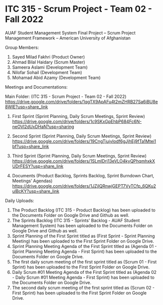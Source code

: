 # ITC 315 - Scrum Project - Team 02 - Fall 2022

AUAF Student Management System
Final Project – Scrum Project Management Framework – American University of Afghanistan

Group Members:
1.	Sayed Milad Fakhri (Product Owner)
2.	Ahmad Bilal Haidary (Scrum Master)
3.	Sameera Aslami (Development Team)
4.	Nilofar Sohail (Development Team)
5.	Mohamad Abid Azamy (Development Team)


Meetings and Documentations:

Main Folder: (ITC 315 - Scrum Project - Team 02 - Fall 2022) 
https://drive.google.com/drive/folders/1qgTX9ApAFu4t2mZHRB27Sa6iBU8e8WlE?usp=share_link

1.	First Sprint (Sprint Planning, Daily Scrum Meetings, Sprint Review) 
https://drive.google.com/drive/folders/1c9SKxGpEhbP684Fc6N-neOVl2dUxDHaN?usp=sharing

2.	Second Sprint (Sprint Planning, Daily Scrum Meetings, Sprint Review)
https://drive.google.com/drive/folders/19CngTjujyIodf6gJjhEj9fTa1Mtei1bf?usp=share_link

3.	Third Sprint (Sprint Planning, Daily Scrum Meetings, Sprint Review)
https://drive.google.com/drive/folders/1SLmlDrj13eVLO4kyQPhqmhxkXUDrFESY?usp=share_link

4.	Documents (Product Backlog, Sprints Backlog, Sprint Burndown Chart, Meetings’ Agendas)
https://drive.google.com/drive/folders/1JZjIQRnwjGEPT7VyTCfp_6QKu2ulBcKY?usp=share_link

Daily Uploads:
1. The Product Backlog (ITC 315 - Product Backlog) has been uploaded to the Documents Folder on Google Drive and Github as well.
2. The Sprints Backlog (ITC 315 - Sprints' Backlog - AUAF Student Management System) has been uploaded to the Documents Folder on Google Drive and Github as well. 
3. Sprint Planning of the First Sprint titled as (First Sprint - Sprint Planning Meeting) has been uploaded to the First Sprint Folder on Google Drive.
4. Sprint Planning Meeting Agenda of the First Sprint titled as (Agenda 01 - Sprint Planning Meeting Agenda - First Sprint) has been uploaded to the Documents Folder on Google Drive.
5. The first daily scrum meeting of the first sprint titled as (Scrum 01 - First Sprint) has been uploaded to the First Sprint Folder on Google Drive.
6. Daily Scrum #01 Meeting Agenda of the First Sprint titled as (Agenda 02 - Daily Scrum #01 Meeting Agenda - First Sprint) has been uploaded to the Documents Folder on Google Drive.
7. The second daily scrum meeting of the first sprint titled as (Scrum 02 - First Sprint) has been uploaded to the First Sprint Folder on Google Drive.
